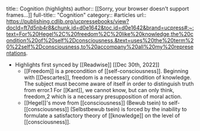 title:: Cognition (highlights)
author:: [[Sorry, your browser doesn't support frames...]]
full-title:: "Cognition"
category:: #articles
url:: https://publishing.cdlib.org/ucpressebooks/view?docId=ft7d5nb4r8&chunk.id=d0e1642&toc.id=d0e1642&brand=ucpress#:~:text=For%20Hegel%2C%20freedom%2C%20like%20knowledge,the%20condition%20of%20self%2Dconsciousness.&text=uses%20the%20term%20%22self%2Dconsciousness,to%20accompany%20all%20my%20representations.

- Highlights first synced by [[Readwise]] [[Dec 30th, 2022]]
	- [[Freedom]] is a precondition of [[self-consciousness]]. Beginning with [[Descartes]], freedom is a necessary condition of knowledge. The subject must become aware of itself in order to distinguish truth from error.1 For [[Kant]], we cannot know, but can only think, freedom,2 which is a necessary presupposition of moral action.
	- [[Hegel]]'s move from [[consciousness]] (Bewub tsein) to self-[[consciousness]] (Selbstbewub tsein) is forced by the inability to formulate a satisfactory theory of [[knowledge]] on the level of [[consciousness]].